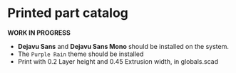 # Printed part catalog

**WORK IN PROGRESS**

- **Dejavu Sans** and **Dejavu Sans Mono** should be installed on the system.
- The ``Purple Rain`` theme should be installed
- Print with 0.2 Layer height and 0.45 Extrusion width, in globals.scad